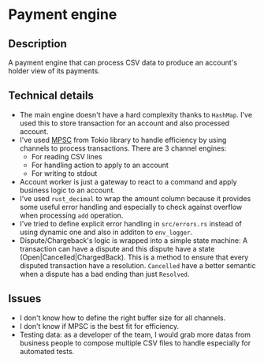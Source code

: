 # Payment engine

## Description
A payment engine that can process CSV data to produce an account's holder view of its payments.

## Technical details
- The main engine doesn't have a hard complexity thanks to `HashMap`. I've used this to store transaction for an account and also processed account.
- I've used [MPSC](https://docs.rs/tokio/latest/tokio/sync/mpsc/index.html) from Tokio library to handle efficiency by using channels to process transactions. There are 3 channel engines:
  - For reading CSV lines
  - For handling action to apply to an account
  - For writing to stdout
- Account worker is just a gateway to react to a command and apply business logic to an account.
- I've used `rust_decimal` to wrap the amount column because it provides some useful error handling and especially to check against overflow when processing `add` operation.
- I've tried to define explicit error handling in `src/errors.rs` instead of using dynamic one and also in additon to `env_logger`.
- Dispute/Chargeback's logic is wrapped into a simple state machine: A transaction can have a dispute and this dispute have a state (Open|Cancelled|ChargedBack). This is a method to ensure that every disputed transaction have a resolution. `Cancelled` have a better semantic when a dispute has a bad ending than just `Resolved`.

## Issues
- I don't know how to define the right buffer size for all channels. 
- I don't know if MPSC is the best fit for efficiency.
- Testing data: as a developer of the team, I would grab more datas from business people to compose multiple CSV files to handle especially for automated tests.